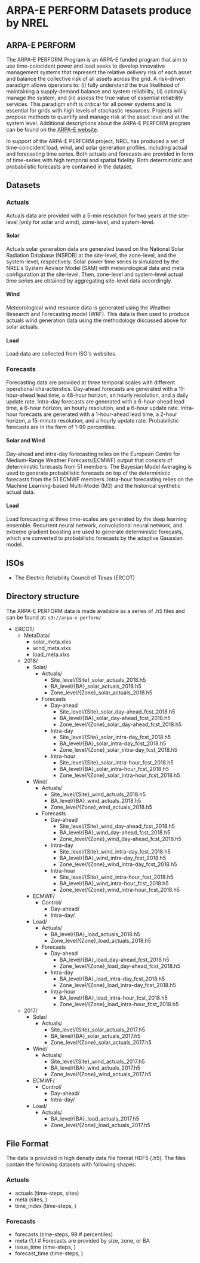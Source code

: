 # ARPA-E PERFORM Datasets produce by NREL

## ARPA-E PERFORM

The ARPA-E PERFORM Program is an ARPA-E funded program that aim to use
time-coincident power and load seeks to develop innovative management systems
that represent the relative delivery risk of each asset and balance the
collective risk of all assets across the grid. A risk-driven paradigm allows
operators to: (i) fully understand the true likelihood of maintaining a
supply-demand balance and system reliability, (ii) optimally manage the system,
and (iii) assess the true value of essential reliability services. This
paradigm shift is critical for all power systems and is essential for grids
with high levels of stochastic resources. Projects will propose methods to
quantify and manage risk at the asset level and at the system level. Additional
descriptions about the ARPA-E PERFORM program can be found on the
[ARPA-E website](https://arpa-e.energy.gov/technologies/programs/perform).

In support of the ARPA-E PERFORM project, NREL has produced a set of
time-coincident load, wind, and solar generation profiles, including actual and
forecasting time series. Both actuals and forecasts are provided in form of
time-series with high temporal and spatial fidelity. Both deterministic and
probabilistic forecasts are contained in the dataset.

## Datasets

### Actuals

Actuals data are provided with a 5-min resolution for two years at the
site-level (only for solar and wind), zone-level, and system-level.

#### Solar

Actuals solar generation data are generated based on the National Solar
Radiation Database (NSRDB) at the site-level, the zone-level, and the
system-level, respectively. Solar power time series is simulated by the NREL's
System Advisor Model (SAM) with meteorological data and meta configuration at
the site-level. Then, zone-level and system-level actual time series are
obtained by aggregating site-level data accordingly.

#### Wind

Meteorological wind resource data is generated using the Weather Research and
Forecasting model (WRF). This data is then used to produce actuals wind
generation data using the methodology discussed above for solar actuals.

#### Load

Load data are collected from ISO's websites.

### Forecasts

Forecasting data are provided at three temporal scales with different
operational characterstics. Day-ahead forecasts are generated with a
11-hour-ahead lead time, a 48-hour horizon, an hourly resolution, and a daily
update rate. Intra-day forecasts are generated with a 6-hour-ahead lead time,
a 6-hour horizon, an hourly resolution, and a 6-hour update rate. Intra-hour
forecasts are generated with a 1-hour-ahead lead time, a 2-hour horizon, a
15-minute resolution, and a hourly update rate. Probabilistic forecasts are in
the form of 1-99 percentiles.

#### Solar and Wind

Day-ahead and intra-day forecasting relies on the European Centre for
Medium-Range Weather Forecasts(ECMWF) output that consists of deterministic
forecasts from 51 members. The Bayesian Model Averaging is used to generate
probabilistic forecasts on top of the deterministic forecasts from the 51 ECMWF
members. Intra-hour forecasting relies on the Machine Learning-based
Multi-Model (M3) and the historical synthetic actual data.

#### Load

Load forecasting at three time-scales are generated by the deep learning
ensemble. Recurrent neural network, convolutional neural network, and extreme
gradient boosting are used to generate deterministic forecasts, which are
converted to probabilistic forecasts by the adaptive Gaussian model.

## ISOs
- The Electric Reliability Council of Texas (ERCOT)

## Directory structure

The ARPA-E PERFORM data is made available as a series of .h5 files and can be
found at:
`s3://arpa-e-perform/`
- ERCOT/
  - MetaData/
    - solar_meta.xlxs
    - wind_meta.xlxs
    - load_meta.xlxs
  - 2018/
    - Solar/
      - Actuals/
        - Site_level/{Site}_solar_actuals_2018.h5
        - BA_level/{BA}_solar_actuals_2018.h5
        - Zone_level/{Zone}_solar_actuals_2018.h5
      - Forecasts
        - Day-ahead
          - Site_level/{Site}_solar_day-ahead_fcst_2018.h5
          - BA_level/{BA}_solar_day-ahead_fcst_2018.h5
          - Zone_level/{Zone}_solar_day-ahead_fcst_2018.h5
        - Intra-day
          - Site_level/{Site}_solar_intra-day_fcst_2018.h5
          - BA_level/{BA}_solar_intra-day_fcst_2018.h5
          - Zone_level/{Zone}_solar_intra-day_fcst_2018.h5
        - Intra-hour
          - Site_level/{Site}_solar_intra-hour_fcst_2018.h5
          - BA_level/{BA}_solar_intra-hour_fcst_2018.h5
          - Zone_level/{Zone}_solar_intra-hour_fcst_2018.h5
    - Wind/
      - Actuals/
        - Site_level/{Site}_wind_actuals_2018.h5
        - BA_level/{BA}_wind_actuals_2018.h5
        - Zone_level/{Zone}_wind_actuals_2018.h5
      - Forecasts
        - Day-ahead
          - Site_level/{Site}_wind_day-ahead_fcst_2018.h5
          - BA_level/{BA}_wind_day-ahead_fcst_2018.h5
          - Zone_level/{Zone}_wind_day-ahead_fcst_2018.h5
        - Intra-day
          - Site_level/{Site}_wind_intra-day_fcst_2018.h5
          - BA_level/{BA}_wind_intra-day_fcst_2018.h5
          - Zone_level/{Zone}_wind_intra-day_fcst_2018.h5
        - Intra-hour
          - Site_level/{Site}_wind_intra-hour_fcst_2018.h5
          - BA_level/{BA}_wind_intra-hour_fcst_2018.h5
          - Zone_level/{Zone}_wind_intra-hour_fcst_2018.h5
    - ECMWF/
      - Control/
        - Day-ahead/
        - Intra-day/
    - Load/
      - Actuals/
        - BA_level/{BA}_load_actuals_2018.h5
        - Zone_level/{Zone}_load_actuals_2018.h5
      - Forecasts
        - Day-ahead
          - BA_level/{BA}_load_day-ahead_fcst_2018.h5
          - Zone_level/{Zone}_load_day-ahead_fcst_2018.h5
        - Intra-day
          - BA_level/{BA}_load_intra-day_fcst_2018.h5
          - Zone_level/{Zone}_load_intra-day_fcst_2018.h5
        - Intra-hour
          - BA_level/{BA}_load_intra-hour_fcst_2018.h5
          - Zone_level/{Zone}_load_intra-hour_fcst_2018.h5
  - 2017/
    - Solar/
      - Actuals/
        - Site_level/{Site}_solar_actuals_2017.h5
        - BA_level/{BA}_solar_actuals_2017.h5
        - Zone_level/{Zone}_solar_actuals_2017.h5
    - Wind/
      - Actuals/
        - Site_level/{Site}_wind_actuals_2017.h5
        - BA_level/{BA}_wind_actuals_2017.h5
        - Zone_level/{Zone}_wind_actuals_2017.h5
    - ECMWF/
      - Control/
        - Day-ahead/
        - Intra-day/
    - Load/
      - Actuals/
        - BA_level/{BA}_load_actuals_2017.h5
        - Zone_level/{Zone}_load_actuals_2017.h5

## File Format

The data is provided in high density data file format HDF5 (.h5). The files
contain the following datasets with following shapes:

### Actuals
  - actuals (time-steps, sites)
  - meta (sites, )
  - time_index (time-steps, )

### Forecasts
  - forecasts (time-steps, 99 # percentiles)
  - meta (1,) # Forecasts are provided by size, zone, or BA
  - issue_time (time-steps, )
  - forecast_time (time-steps, )
